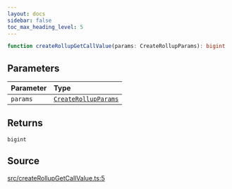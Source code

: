 ```yaml
---
layout: docs
sidebar: false
toc_max_heading_level: 5
---
```


```ts
function createRollupGetCallValue(params: CreateRollupParams): bigint
```

## Parameters

| Parameter | Type |
| :------ | :------ |
| `params` | [`CreateRollupParams`](../../types/createRollupTypes/type-aliases/CreateRollupParams.md) |

## Returns

`bigint`

## Source

[src/createRollupGetCallValue.ts:5](https://github.com/OffchainLabs/arbitrum-orbit-sdk/blob/27c24d61cdc7e62a81af29bd04f39d5a3549ecb3/src/createRollupGetCallValue.ts#L5)
